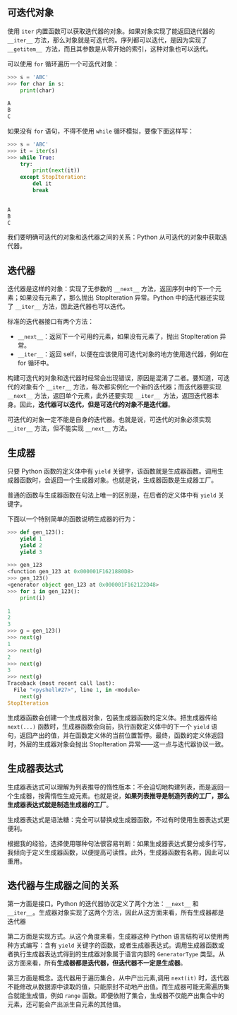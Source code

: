 ## 可迭代对象

使用 `iter` 内置函数可以获取迭代器的对象。如果对象实现了能返回迭代器的`__iter__` 方法，那么对象就是可迭代的。序列都可以迭代，是因为实现了 `__getitem__ `方法，而且其参数是从零开始的索引，这种对象也可以迭代。

可以使用 `for` 循环遍历一个可迭代对象：
```python
>>> s = 'ABC'
>>> for char in s:
	print(char)
	
A
B
C
```
如果没有 `for` 语句，不得不使用 `while` 循环模拟，要像下面这样写：

```python
>>> s = 'ABC'
>>> it = iter(s)
>>> while True:
	try:
		print(next(it))
	except StopIteration:
		del it
		break

	
A
B
C
```

我们要明确可迭代的对象和迭代器之间的关系：Python 从可迭代的对象中获取迭代器。

## 迭代器

迭代器是这样的对象：实现了无参数的 `__next__` 方法，返回序列中的下一个元素；如果没有元素了，那么抛出 StopIteration 异常。Python 中的迭代器还实现了 `__iter__` 方法，因此迭代器也可以迭代。

标准的迭代器接口有两个方法：

- `__next__`：返回下一个可用的元素，如果没有元素了，抛出 StopIteration 异常。
- `__iter__`：返回 self，以便在应该使用可迭代对象的地方使用迭代器，例如在 for 循环中。


构建可迭代的对象和迭代器时经常会出现错误，原因是混淆了二者。要知道，可迭代的对象有个 `__iter__` 方法，每次都实例化一个新的迭代器；而迭代器要实现 `__next__` 方法，返回单个元素，此外还要实现 `__iter__ `方法，返回迭代器本身。因此，**迭代器可以迭代，但是可迭代的对象不是迭代器**。

可迭代的对象一定不能是自身的迭代器。也就是说，可迭代的对象必须实现`__iter__` 方法，但不能实现 `__next__` 方法。

## 生成器

只要 Python 函数的定义体中有 `yield` 关键字，该函数就是生成器函数。调用生成器函数时，会返回一个生成器对象。也就是说，生成器函数是生成器工厂。

普通的函数与生成器函数在句法上唯一的区别是，在后者的定义体中有 `yield` 关键字。

下面以一个特别简单的函数说明生成器的行为：

```python
>>> def gen_123():
	yield 1
	yield 2
	yield 3
	
>>> gen_123
<function gen_123 at 0x000001F1621880D8>
>>> gen_123()
<generator object gen_123 at 0x000001F162122D48>
>>> for i in gen_123():
	print(i)
	
1
2
3
>>> g = gen_123()
>>> next(g)
1
>>> next(g)
2
>>> next(g)
3
>>> next(g)
Traceback (most recent call last):
  File "<pyshell#27>", line 1, in <module>
    next(g)
StopIteration
```
生成器函数会创建一个生成器对象，包装生成器函数的定义体。把生成器传给`next(...)` 函数时，生成器函数会向前，执行函数定义体中的下一个 `yield` 语句，返回产出的值，并在函数定义体的当前位置暂停。最终，函数的定义体返回时，外层的生成器对象会抛出 StopIteration 异常——这一点与迭代器协议一致。

## 生成器表达式

生成器表达式可以理解为列表推导的惰性版本：不会迫切地构建列表，而是返回一个生成器，按需惰性生成元素。也就是说，**如果列表推导是制造列表的工厂，那么生成器表达式就是制造生成器的工厂**。

生成器表达式是语法糖：完全可以替换成生成器函数，不过有时使用生器表达式更便利。

根据我的经验，选择使用哪种句法很容易判断：如果生成器表达式要分成多行写，我倾向于定义生成器函数，以便提高可读性。此外，生成器函数有名称，因此可以重用。

## 迭代器与生成器之间的关系

第一方面是接口。Python 的迭代器协议定义了两个方法：`__next__` 和 `__iter__`。生成器对象实现了这两个方法，因此从这方面来看，所有生成器都是迭代器

第二方面是实现方式。从这个角度来看，生成器这种 Python 语言结构可以使用两种方式编写：含有 `yield` 关键字的函数，或者生成器表达式。调用生成器函数或者执行生成器表达式得到的生成器对象属于语言内部的 `GeneratorType` 类型。从这方面来看，所有**生成器都是迭代器，但迭代器不一定是生成器**。

第三方面是概念。迭代器用于遍历集合，从中产出元素,调用 `next(it)` 时，迭代器不能修改从数据源中读取的值，只能原封不动地产出值。而生成器可能无需遍历集合就能生成值，例如 `range` 函数。即便依附了集合，生成器不仅能产出集合中的元素，还可能会产出派生自元素的其他值。